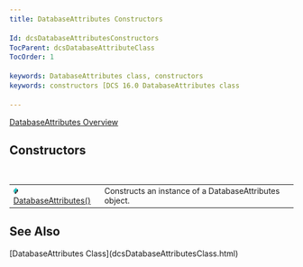 ```yaml
---
title: DatabaseAttributes Constructors

Id: dcsDatabaseAttributesConstructors
TocParent: dcsDatabaseAttributeClass
TocOrder: 1

keywords: DatabaseAttributes class, constructors
keywords: constructors [DCS 16.0 DatabaseAttributes class

---
```


[DatabaseAttributes Overview](dcsDatabaseAttributesClass.html) 
## Constructors

<br />


|      |      |
| ---- | ---- |
| <img style="WIDTH: 8px; HEIGHT: 11px" height="11" src="images/field.bmp" width="8" border="0" x-maintain-ratio="TRUE" /> [ DatabaseAttributes()](dcsDatabaseAttributeConstructors.html) | Constructs an instance of a DatabaseAttributes object. |



## See Also

<dl />
      [DatabaseAttributes Class](dcsDatabaseAttributesClass.html)

